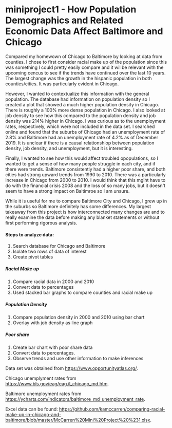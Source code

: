 # miniproject1 - How Population Demographics and Related Economic Data Affect Baltimore and Chicago

Compared my homewown of Chicago to Baltimore by looking at data from counties. I chose to first consider racial make up of the population since this was something I could pretty easily compare and it wil be relevant with the upcoming cencus to see if the trends have continued over the last 10 years. The largest change was the growth in the hispanic population in both counties/cities. It was particularly evident in Chicago.

However, I wanted to contextualize this information with the general population. The database had information on population density so I created a plot that showed a much higher population density in Chicago. There is roughly a 100% more dense population in Chicago. I also looked at job density to see how this compared to the population density and job density was 214% higher in Chicago. I was curious as to the unemployment rates, respectively, which were not included in the data set. I searched online and found that the suburbs of Chicago had an unemployment rate of 2.8% and Baltimore had an unemployment rate of 4.2% as of December 2019. It is unclear if there is a causal relationshiop between population density, job density, and unemployment, but it is interesting.

Finally, I wanted to see how this would affect troubled opopulations, so I wanted to get a sense of how many people struggle in each city, and if there were trends. Baltimore consistently had a higher poor share, and both cities had strong upward trends from 1990 to 2010. There was a particularly increase in Chicago from 2000 to 2010. I would think that this mgiht have to do with the financial crisis 2008 and the loss of so many jobs, but it doesn't seem to have a strong impact on Baltimroe so I am unsure.

While it is useful for me to compare Baltimore City and Chicago, I grew up in the suburbs so Baltimore definitely has some differences. My largest takeaway from this project is how interconnected many changes are and to really examine the data before making any blanket statements or without first performing rigorous analysis.

#### Steps to analyze data:
1. Search database for Chicago and Baltimore
2. Isolate two rows of data of interest
3. Create pivot tables
##### Racial Make up
1. Compare racial data in 2000 and 2010
2. Convert data to percentages
3. Used stacked bar graphs to compare counties and racial make up
##### Population Density
1. Compare population density in 2000 and 2010 using bar chart
2. Overlay with job density as line graph
##### Poor share
1. Create bar chart with poor share data 
2. Convert data to percentages.
3. Observe trends and use other information to make inferences

Data set was obtained from https://www.opportunityatlas.org/. <The Opportunity Atlas>
  
Chicago unemplyment rates from https://www.bls.gov/eag/eag.il_chicago_md.htm. <Bureau of Labor Statistics>
  
Baltimore unemployment rates from https://ycharts.com/indicators/baltimore_md_unemployment_rate. <Y Charts>
  
Excel data can be found: https://github.com/kamccarren/comparing-racial-make-up-in-chicago-and-baltimore/blob/master/McCarren%20Mini%20Project%20%231.xlsx. <Github>
